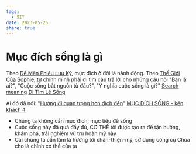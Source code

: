 ```yaml
---
tags:
  - SIY
date: 2023-05-25
share: true
---
```


# Mục đích sống là gì

Theo [Dế Mèn Phiêu Lưu Ký](../../D%E1%BA%BF%20M%C3%A8n%20Phi%C3%AAu%20L%C6%B0u%20K%C3%BD.md), mục đích ở đời là hành động.
Theo [Thế Giới Của Sophie](../../Th%E1%BA%BF%20Gi%E1%BB%9Bi%20C%E1%BB%A7a%20Sophie.md), tự chính mình phải đi tìm câu trả lời cho những câu hỏi "Bạn là ai?", "Cuộc sống bắt nguồn từ đâu?", "Ý nghĩa cuộc sống là gì?"
[Search meaning](../../Search%20meaning.md)
[Đi Tìm Lẽ Sống](../../%C4%90i%20T%C3%ACm%20L%E1%BA%BD%20S%E1%BB%91ng.md)

Ai đó đã nói: "[Hướng đi quan trọng hơn đích đến](H%C6%B0%C6%A1%CC%81ng%20%C4%91i%20quan%20tro%CC%A3ng%20h%C6%A1n%20%C4%91i%CC%81ch%20%C4%91%C3%AA%CC%81n.md)"
[MỤC ĐÍCH SỐNG - kén khách 4](../../M%E1%BB%A4C%20%C4%90%C3%8DCH%20S%E1%BB%90NG%20-%20k%C3%A9n%20kh%C3%A1ch%204.md)

- Chúng ta không cần mục đích, mục tiêu để sống
- Cuộc sống này đã quá đầy đủ, CƠ THỂ tôi được tạo ra để tận hưởng, khám phá, trải nghiệm vũ trụ hoàn mỹ này
- Cái chúng ta cần làm là hướng tới chân-thiện-mỹ, sử dụng công cụ Chúa cho là chính cơ thể của ta
